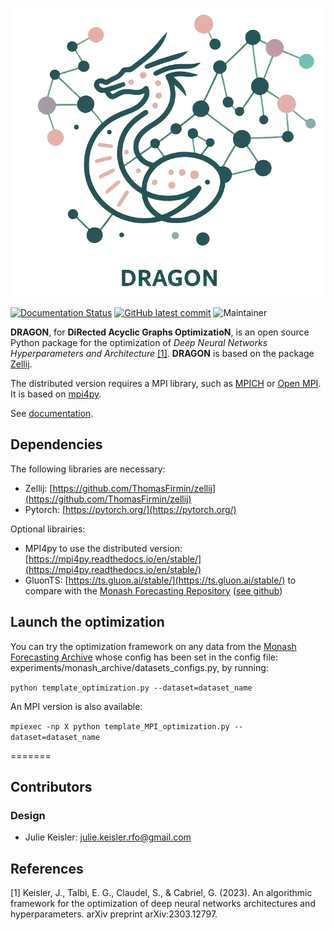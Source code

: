 ![alt text](docs/source/dragon_logo.png)

[![Documentation Status](https://readthedocs.org/projects/dragon-tutorial/badge/?version=latest)](https://dragon-tutorial.readthedocs.io/en/latest/?badge=latest)
[![GitHub latest commit](https://badgen.net/github/last-commit/JulieKeisler/dragon/)](https://github.com/JulieKeisler/dragon/commit/)
![Maintainer](https://img.shields.io/badge/maintainer-J.Keisler-blue)


**DRAGON**, for **DiRected Acyclic Graphs OptimizatioN**, is an open source Python package for the optimization of *Deep Neural Networks Hyperparameters and Architecture* [[1]](#1). 
**DRAGON** is based on the package [Zellij](https://zellij.readthedocs.io/).

The distributed version requires a MPI library, such as [MPICH](https://www.mpich.org/)
or [Open MPI](https://www.open-mpi.org/).
It is based on [mpi4py](https://mpi4py.readthedocs.io/en/stable/intro.html#what-is-mpi).

See [documentation](https://dragon-tutorial.readthedocs.io/en/latest/).

## Dependencies ##

The following libraries are necessary:
* Zellij: [https://github.com/ThomasFirmin/zellij](https://github.com/ThomasFirmin/zellij)
* Pytorch: [https://pytorch.org/](https://pytorch.org/)

Optional librairies:
* MPI4py to use the distributed version: [https://mpi4py.readthedocs.io/en/stable/](https://mpi4py.readthedocs.io/en/stable/)
* GluonTS: [https://ts.gluon.ai/stable/](https://ts.gluon.ai/stable/) to compare with the [Monash Forecasting Repository](https://forecastingdata.org/) ([see github](https://github.com/rakshitha123/TSForecasting))

## Launch the optimization ##

You can try the optimization framework on any data from the [Monash Forecasting Archive](https://zenodo.org/communities/forecasting?page=1&size=20) whose config has been set in the config file: experiments/monash_archive/datasets_configs.py, by running:

`python template_optimization.py --dataset=dataset_name`

An MPI version is also available:

`mpiexec -np X python template_MPI_optimization.py --dataset=dataset_name`

=======

## Contributors ##
### Design
* Julie Keisler: julie.keisler.rfo@gmail.com
  
## References ##
<a id="1">[1]</a>
Keisler, J., Talbi, E. G., Claudel, S., & Cabriel, G. (2023). An algorithmic framework for the optimization of deep neural networks architectures and hyperparameters. arXiv preprint arXiv:2303.12797.


